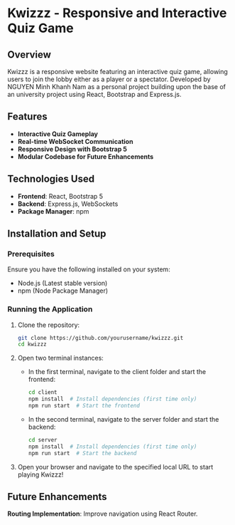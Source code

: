 # Kwizzz - Responsive and Interactive Quiz Game

## Overview
Kwizzz is a responsive website featuring an interactive quiz game, allowing users to join the lobby either as a player or a spectator.
Developed by NGUYEN Minh Khanh Nam as a personal project building upon the base of an university project using React, Bootstrap and Express.js.

## Features
- **Interactive Quiz Gameplay**
- **Real-time WebSocket Communication**
- **Responsive Design with Bootstrap 5**
- **Modular Codebase for Future Enhancements**

## Technologies Used
- **Frontend**: React, Bootstrap 5
- **Backend**: Express.js, WebSockets
- **Package Manager**: npm

## Installation and Setup
### Prerequisites
Ensure you have the following installed on your system:
- Node.js (Latest stable version)
- npm (Node Package Manager)

### Running the Application
1. Clone the repository:
   ```sh
   git clone https://github.com/yourusername/kwizzz.git
   cd kwizzz
   ```
2. Open two terminal instances:
   - In the first terminal, navigate to the client folder and start the frontend:
     ```sh
     cd client
     npm install  # Install dependencies (first time only)
     npm run start  # Start the frontend
     ```
   - In the second terminal, navigate to the server folder and start the backend:
     ```sh
     cd server
     npm install  # Install dependencies (first time only)
     npm run start  # Start the backend
     ```

3. Open your browser and navigate to the specified local URL to start playing Kwizzz!

## Future Enhancements
**Routing Implementation**: Improve navigation using React Router.
